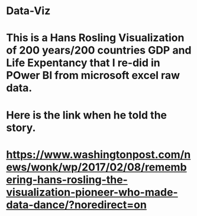 # Data-Viz
# This is a Hans Rosling Visualization of 200 years/200 countries GDP and Life Expentancy that I re-did in POwer BI from microsoft excel raw data. 
# Here is the link when he told the story. 
# https://www.washingtonpost.com/news/wonk/wp/2017/02/08/remembering-hans-rosling-the-visualization-pioneer-who-made-data-dance/?noredirect=on
